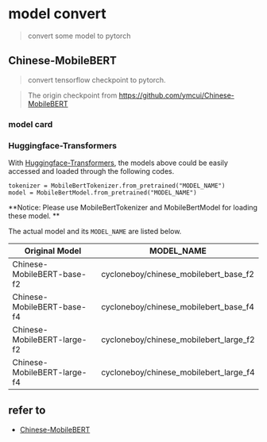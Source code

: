 # model convert
> convert some model to pytorch

## Chinese-MobileBERT
> convert tensorflow checkpoint to pytorch.

> The origin checkpoint from https://github.com/ymcui/Chinese-MobileBERT

### model card

### Huggingface-Transformers

With [Huggingface-Transformers](https://github.com/huggingface/transformers), the models above could be easily accessed and loaded through the following codes.
```
tokenizer = MobileBertTokenizer.from_pretrained("MODEL_NAME")
model = MobileBertModel.from_pretrained("MODEL_NAME")
```
**Notice: Please use MobileBertTokenizer and MobileBertModel for loading these model. **

The actual model and its `MODEL_NAME` are listed below.

| Original Model | MODEL_NAME |
| - | - |
| Chinese-MobileBERT-base-f2 | cycloneboy/chinese_mobilebert_base_f2 |
| Chinese-MobileBERT-base-f4 | cycloneboy/chinese_mobilebert_base_f4 |
| Chinese-MobileBERT-large-f2 | cycloneboy/chinese_mobilebert_large_f2 |
| Chinese-MobileBERT-large-f4 | cycloneboy/chinese_mobilebert_large_f4 |


## refer to

- [Chinese-MobileBERT](https://github.com/ymcui/Chinese-MobileBERT)